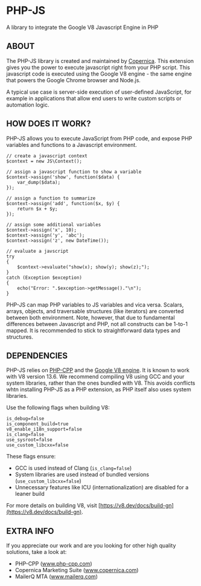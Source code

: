 # PHP-JS

A library to integrate the Google V8 Javascript Engine in PHP

## ABOUT

The PHP-JS library is created and maintained by [Copernica](https://www.copernica.com). This extension
gives you the power to execute javascript right from your PHP script.
This javascript code is executed using the Google V8 engine - the same engine
that powers the Google Chrome browser and Node.js.

A typical use case is server-side execution of user-defined JavaScript, for example in
applications that allow end users to write custom scripts or automation logic.

## HOW DOES IT WORK?

PHP-JS allows you to execute JavaScript from PHP code, and expose PHP variables
and functions to a Javascript environment. 

```
// create a javascript context
$context = new JS\Context();

// assign a javascript function to show a variable
$context->assign('show', function($data) {
    var_dump($data);
});

// assign a function to summarize
$context->assign('add', function($x, $y) {
    return $x + $y;
});

// assign some additional variables
$context->assign('x', 10);
$context->assign('y', 'abc');
$context->assign('z', new DateTime());

// evaluate a javscript
try
{
    $context->evaluate("show(x); show(y); show(z);");
}
catch (Exception $exception)
{
    echo("Error: ".$exception->getMessage()."\n");
}
```

PHP-JS can map PHP variables to JS variables and vica versa. Scalars, arrays, objects,
and traversable structures (like iterators) are converted between both environment. Note,
however, that due to fundamental differences between Javascript and PHP, not all
constructs can be 1-to-1 mapped. It is recommended to stick to straightforward
data types and structures.


## DEPENDENCIES

PHP-JS relies on [PHP-CPP](http://www.php-cpp.com) and the [Google V8 engine](https://v8.dev/).
It is known to work with V8 version 13.6. We recommend compiling V8 using GCC and your system
libraries, rather than the ones bundled with V8. This avoids conflicts whtn installing PHP-JS
as a PHP extension, as PHP itself also uses system libraries.

Use the following flags when building V8:

```
is_debug=false
is_component_build=true
v8_enable_i18n_support=false
is_clang=false
use_sysroot=false
use_custom_libcxx=false
```

These flags ensure:

- GCC is used instead of Clang (`is_clang=false`)
- System libraries are used instead of bundled versions (`use_custom_libcxx=false`)
- Unnecessary features like ICU (internationalization) are disabled for a leaner build

For more details on building V8, visit [https://v8.dev/docs/build-gn](https://v8.dev/docs/build-gn).


## EXTRA INFO

If you appreciate our work and are you looking for other high quality solutions, take
a look at:

* PHP-CPP (www.php-cpp.com)
* Copernica Marketing Suite (www.copernica.com)
* MailerQ MTA (www.mailerq.com)
